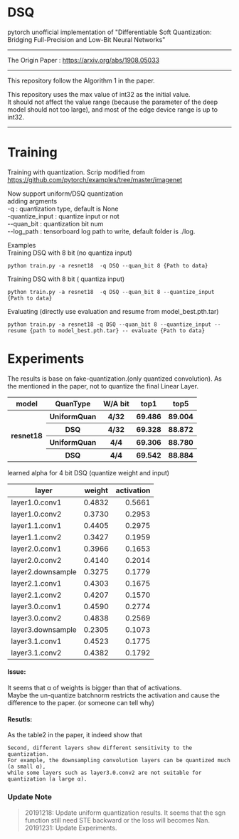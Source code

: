 # DSQ
pytorch unofficial implementation of "Differentiable Soft Quantization: Bridging Full-Precision and Low-Bit Neural Networks"  


****
The Origin Paper : <https://arxiv.org/abs/1908.05033>  
****
This repository follow the Algorithm 1 in the paper.  

This repository uses the max value of int32 as the initial value.  
It should not affect the value range (because the parameter of the deep model should not too large), and most of the edge device range is up to int32.  

----

# Training
Training with quantization.
Scrip modified from <https://github.com/pytorch/examples/tree/master/imagenet>

Now support uniform/DSQ quantization  
adding argments  
-q : quantization type, default is None  
-quantize_input : quantize input or not  
--quan_bit : quantization bit num  
--log_path : tensorboard log path to write, default folder is ./log.  

Examples  
Training DSQ with 8 bit (no quantiza input)
```
python train.py -a resnet18  -q DSQ --quan_bit 8 {Path to data}
```

Training DSQ with 8 bit ( quantiza input)
```
python train.py -a resnet18  -q DSQ --quan_bit 8 --quantize_input {Path to data}
```

Evaluating (directly use evaluation and resume from model_best.pth.tar)
```
python train.py -a resnet18 -q DSQ --quan_bit 8 --quantize_input --resume {path to model_best.pth.tar} -- evaluate {Path to data}
```
# Experiments

The results is base on fake-quantization.(only quantized convolution).
As the mentioned in the paper, not to quantize the final Linear Layer.

<table>
<tr><th> model </th> <th> QuanType </th> <th> W/A bit </th> <th> top1 </th> <th> top5 </th></tr>  
<tr><th rowspan="4"> resnet18 </th> <th> UniformQuan </th> <th> 4/32 </th> <th> 69.486 </th> <th> 89.004 </th></tr>
<tr><th> DSQ </th> <th> 4/32 </th> <th> 69.328 </th> <th> 88.872 </th></tr>
<tr><th> UniformQuan </th> <th> 4/4 </th> <th> 69.306 </th> <th> 88.780 </th></tr>
<tr><th> DSQ </th> <th> 4/4 </th> <th> 69.542 </th><th> 88.884 </th></tr> 
</table>

learned alpha for 4 bit DSQ (quantize weight and input)  

layer           | weight  | activation|
----------------|:-------:|----------:|
layer1.0.conv1  |  0.4832 | 0.5661 |  
layer1.0.conv2  |  0.3730 | 0.2953 |  
layer1.1.conv1  |  0.4405 | 0.2975 |  
layer1.1.conv2  |  0.3427 | 0.1959 |  
layer2.0.conv1  |  0.3966 | 0.1653 |  
layer2.0.conv2  |  0.4140 | 0.2014 |  
layer2.downsample|  0.3275 | 0.1779 |  
layer2.1.conv1  |  0.4303 | 0.1675 |  
layer2.1.conv2  |  0.4207 | 0.1570 |  
layer3.0.conv1  |  0.4590 | 0.2774 |  
layer3.0.conv2  |  0.4838 | 0.2569 |  
layer3.downsample|  0.2305 | 0.1073 |  
layer3.1.conv1  |  0.4523 | 0.1775 |  
layer3.1.conv2  |  0.4382 | 0.1792 |  

#### Issue: 
It seems that α of weights is bigger than that of activations.  
Maybe the un-quantize batchnorm restricts the activation and cause the difference to the paper. (or someone can tell why)

#### Resutls: 
As the table2 in the paper, it indeed show that 
```
Second, different layers show different sensitivity to the quantization.  
For example, the downsampling convolution layers can be quantized much (a small α),
while some layers such as layer3.0.conv2 are not suitable for  quantization (a large α).  
```


### Update Note
> 20191218:
> Update uniform quantization results. It seems that the sgn function still need STE backward or the loss will becomes Nan.  
> 20191231:
> Update Experiments.
